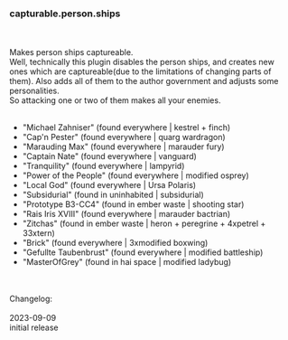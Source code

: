 ### capturable.person.ships
<br>
<br>
Makes person ships captureable.<br> 
Well, technically this plugin disables the person ships, and creates new ones which are captureable(due to the limitations of changing parts of them). Also adds all of them to the author government and adjusts some personalities.<br>
So attacking one or two of them makes all your enemies.<br>
<br>
<ul>
<li>"Michael Zahniser" (found everywhere | kestrel + finch)</li>
<li>"Cap'n Pester" (found everywhere | quarg wardragon)</li>
<li>"Marauding Max" (found everywhere | marauder fury)</li>
<li>"Captain Nate" (found everywhere | vanguard)</li>
<li>"Tranquility" (found everywhere | lampyrid)</li>
<li>"Power of the People" (found everywhere | modified osprey)</li>
<li>"Local God" (found everywhere | Ursa Polaris)</li>
<li>"Subsidurial" (found in uninhabited | subsidurial)</li>
<li>"Prototype B3-CC4" (found in ember waste | shooting star)</li>
<li>"Rais Iris XVIII" (found everywhere | marauder bactrian)</li>
<li>"Zitchas" (found in ember waste | heron + peregrine + 4xpetrel + 33xtern)</li>
<li>"Brick" (found everywhere | 3xmodified boxwing)</li>
<li>"Gefullte Taubenbrust" (found everywhere | modified battleship)</li>
<li>"MasterOfGrey" (found in hai space | modified ladybug)</li>
</ul>
<br>
<br>
Changelog:<br>
<br>
2023-09-09<br>
initial release<br>
